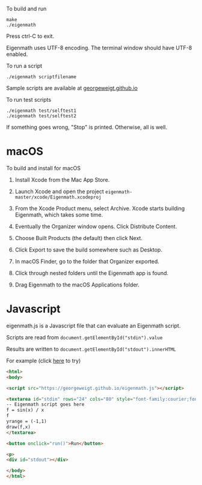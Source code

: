 
To build and run

```
make
./eigenmath
```

Press ctrl-C to exit.

Eigenmath uses UTF-8 encoding. The terminal window should have UTF-8 enabled.

To run a script

```
./eigenmath scriptfilename
```

Sample scripts are available at [georgeweigt.github.io](https://georgeweigt.github.io)

To run test scripts

```
./eigenmath test/selftest1
./eigenmath test/selftest2
```

If something goes wrong, "Stop" is printed.
Otherwise, all is well.

#
# macOS

To build and install for macOS

1. Install Xcode from the Mac App Store.

2. Launch Xcode and open the project `eigenmath-master/xcode/Eigenmath.xcodeproj`

3. From the Xcode Product menu, select Archive.
Xcode starts building Eigenmath, which takes some time.

4. Eventually the Organizer window opens.
Click Distribute Content.

5. Choose Built Products (the default) then click Next.

6. Click Export to save the build somewhere such as Desktop.

7. In macOS Finder, go to the folder that Organizer exported.

8. Click through nested folders until the Eigenmath app is found.

9. Drag Eigenmath to the macOS Applications folder.

#
# Javascript

eigenmath.js is a Javascript file that can evaluate an Eigenmath script.

Scripts are read from `document.getElementById("stdin").value`

Results are written to `document.getElementById("stdout").innerHTML`

For example (click [here](https://georgeweigt.github.io/demo.html) to try)

```html
<html>
<body>

<script src="https://georgeweigt.github.io/eigenmath.js"></script>

<textarea id="stdin" rows="24" cols="80" style="font-family:courier;font-size:12pt">
-- Eigenmath script goes here
f = sin(x) / x
f
yrange = (-1,1)
draw(f,x)
</textarea>

<button onclick="run()">Run</button>

<p>
<div id="stdout"></div>

</body>
</html>
```
